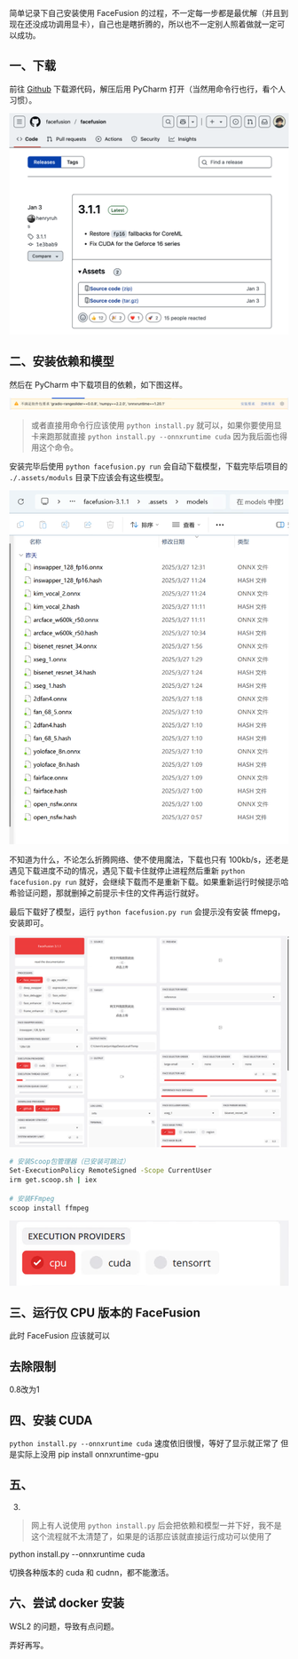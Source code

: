 简单记录下自己安装使用 FaceFusion 的过程，不一定每一步都是最优解（并且到现在还没成功调用显卡），自己也是瞎折腾的，所以也不一定别人照着做就一定可以成功。

## 一、下载

前往 [Github](https://github.com/facefusion/facefusion/releases) 下载源代码，解压后用 PyCharm 打开（当然用命令行也行，看个人习惯）。

![Github Releases 截屏](./md/media/FaceFusion%20安装使用备忘/1.png)

## 二、安装依赖和模型

然后在 PyCharm 中下载项目的依赖，如下图这样。

![依赖安装截屏](./md/media/FaceFusion%20安装使用备忘/2.png)

> 或者直接用命令行应该使用 `python install.py` 就可以，如果你要使用显卡来跑那就直接 `python install.py --onnxruntime cuda` 因为我后面也得用这个命令。

安装完毕后使用 `python facefusion.py run` 会自动下载模型，下载完毕后项目的 `./.assets/moduls` 目录下应该会有这些模型。

![模型文件夹截屏](./md/media/FaceFusion%20安装使用备忘/3.png)

不知道为什么，不论怎么折腾网络、使不使用魔法，下载也只有 100kb/s，还老是遇见下载进度不动的情况，遇见下载卡住就停止进程然后重新 `python facefusion.py run` 就好，会继续下载而不是重新下载。如果重新运行时候提示哈希验证问题，那就删掉之前提示卡住的文件再运行就好。

最后下载好了模型，运行 `python facefusion.py run` 会提示没有安装 ffmepg，安装即可。

![WebUI 截屏](./md/media/FaceFusion%20安装使用备忘/4.png)

```sh
# 安装Scoop包管理器（已安装可跳过）
Set-ExecutionPolicy RemoteSigned -Scope CurrentUser
irm get.scoop.sh | iex

# 安装FFmpeg
scoop install ffmpeg
```

![cuda 选项截屏](./md/media/FaceFusion%20安装使用备忘/5.png)

## 三、运行仅 CPU 版本的 FaceFusion
此时 FaceFusion 应该就可以

## 去除限制

0.8改为1

## 四、安装 CUDA

`python install.py --onnxruntime cuda` 速度依旧很慢，等好了显示就正常了
但是实际上没用
pip install onnxruntime-gpu

## 五、

3. 
>网上有人说使用 `python install.py` 后会把依赖和模型一并下好，我不是这个流程就不太清楚了，如果是的话那应该就直接运行成功可以使用了

python install.py --onnxruntime cuda

切换各种版本的 cuda 和 cudnn，都不能激活。

## 六、尝试 docker 安装

WSL2 的问题，导致有点问题。

弄好再写。